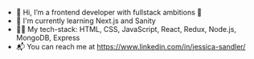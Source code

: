- 👋 Hi, I’m a frontend developer with fullstack ambitions 🚀
- 🌱 I'm currently learning Next.js and Sanity
- 👩‍💻 My tech-stack: HTML, CSS, JavaScript, React, Redux, Node.js, MongoDB, Express 
- 📬 You can reach me at https://www.linkedin.com/in/jessica-sandler/
<!---
jessand77/jessand77 is a ✨ special ✨ repository because its `README.md` (this file) appears on your GitHub profile.
You can click the Preview link to take a look at your changes.
--->
